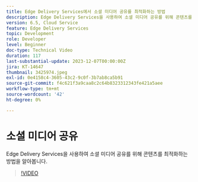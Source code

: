 ```yaml
---
title: Edge Delivery Services에서 소셜 미디어 공유를 최적화하는 방법
description: Edge Delivery Services을 사용하여 소셜 미디어 공유를 위해 콘텐츠를 최적화하는 방법을 알아봅니다.
version: 6.5, Cloud Service
feature: Edge Delivery Services
topic: Development
role: Developer
level: Beginner
doc-type: Technical Video
duration: 117
last-substantial-update: 2023-12-07T00:00:00Z
jira: KT-14647
thumbnail: 3425974.jpeg
exl-id: 0e4158c4-3605-43c2-9c0f-3b7ab8ca5b91
source-git-commit: f4c621f3a9caa8c2c64b8323312343fe421a5aee
workflow-type: tm+mt
source-wordcount: '42'
ht-degree: 0%

---
```


# 소셜 미디어 공유

Edge Delivery Services을 사용하여 소셜 미디어 공유를 위해 콘텐츠를 최적화하는 방법을 알아봅니다.

>[!VIDEO](https://video.tv.adobe.com/v/3425974/?learn=on)

